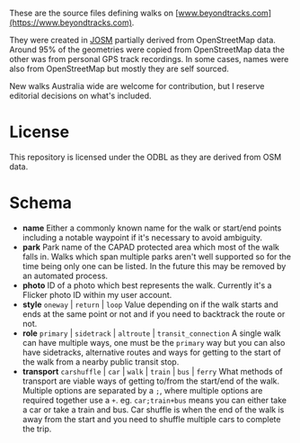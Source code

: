 These are the source files defining walks on [www.beyondtracks.com](https://www.beyondtracks.com).

They were created in [JOSM](https://josm.openstreetmap.de/) partially derived from OpenStreetMap data. Around 95% of the geometries were copied from OpenStreetMap data the other was from personal GPS track recordings. In some cases, names were also from OpenStreetMap but mostly they are self sourced.

New walks Australia wide are welcome for contribution, but I reserve editorial decisions on what's included. 

# License
This repository is licensed under the ODBL as they are derived from OSM data.

# Schema
* **name** Either a commonly known name for the walk or start/end points including a notable waypoint if it's necessary to avoid ambiguity.
* **park** Park name of the CAPAD protected area which most of the walk falls in. Walks which span multiple parks aren't well supported so for the time being only one can be listed. In the future this may be removed by an automated process.
* **photo** ID of a photo which best represents the walk. Currently it's a Flicker photo ID within my user account.
* **style** `oneway` | `return` | `loop` Value depending on if the walk starts and ends at the same point or not and if you need to backtrack the route or not.
* **role** `primary` | `sidetrack` | `altroute` | `transit_connection` A single walk can have multiple ways, one must be the `primary` way but you can also have sidetracks, alternative routes and ways for getting to the start of the walk from a nearby public transit stop.
* **transport** `carshuffle` | `car` | `walk` | `train` | `bus` | `ferry` What methods of transport are viable ways of getting to/from the start/end of the walk. Multiple options are separated by a `;`, where multiple options are required together use a `+`. eg. `car;train+bus` means you can either take a car or take a train and bus. Car shuffle is when the end of the walk is away from the start and you need to shuffle multiple cars to complete the trip.
